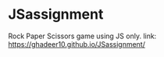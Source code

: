 # JSassignment
Rock Paper Scissors game using JS only.
link: https://ghadeer10.github.io/JSassignment/
